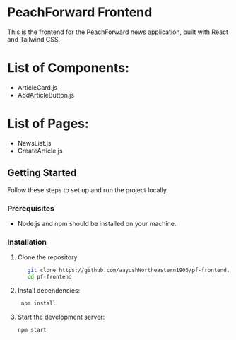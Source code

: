 # PeachForward Frontend

This is the frontend for the PeachForward news application, built with React and Tailwind CSS.

# List of Components:
- ArticleCard.js 
- AddArticleButton.js

# List of Pages:
- NewsList.js
- CreateArticle.js


## Getting Started

Follow these steps to set up and run the project locally.

### Prerequisites

- Node.js and npm should be installed on your machine.

### Installation

1. Clone the repository:

   ```bash
      git clone https://github.com/aayushNortheastern1905/pf-frontend.git
      cd pf-frontend


2. Install dependencies:

    ```bash
     npm install

3. Start the development server:
   ```bash 
   npm start

